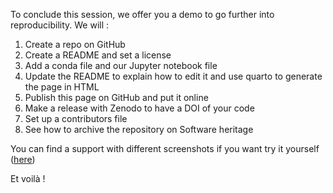 

To conclude this session, we offer you a demo to go further into reproducibility. We will : 

1. Create a repo on GitHub
2. Create a README and set a license
3. Add a conda file and our Jupyter notebook file
4. Update the README to explain how to edit it and use quarto to generate the page in HTML
5. Publish this page on GitHub and put it online
6. Make a release with Zenodo to have a DOI of your code
7. Set up a contributors file
8. See how to archive the repository on Software heritage

You can find a support with different screenshots if you want try it yourself ([here](https://moodle.france-bioinformatique.fr/pluginfile.php/346/course/section/47/09_expose_your_work_github.pdf))

Et voilà !
